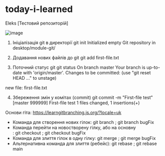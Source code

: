 # today-i-learned
Eleks [Тестовий репозиторій]

![image](https://user-images.githubusercontent.com/23397333/160283892-aef152ae-239e-419f-ab42-20ce849b9234.png)

1. Ініціалізація git в директорії
  git init 
  Initialized empty Git repository in desktop/module-git/ 

2. Додавання нових файлів до git
  git add first-file.txt
  
3. Поточний статус git
  git status
  On branch master
  Your branch is up-to-date with 'origin/master'.
  Changes to be committed:
  (use "git reset HEAD <file>..." to unstage)

  new file:   first-file.txt
  
 4. Збереження змін у комітах (commit)
  git commit -m "First-file test"
  [master 999999] First-file test
  1 files changed, 1 insertions(+)

Основи гіта: https://learngitbranching.js.org/?locale=uk
  - Команда для створення нових гілок: git branch <name>; git branch bugFix
  - Команда перейти на новостворену гілку, або на основну <main>: git checkout <name>; git checkout bugFix
  - Команда для злиття гілок в одну гілку: git merge <name>; git merge bugFix
  - Альтернативна команда для злиття (ребейс): git rebase <name>; git rebase main
  
